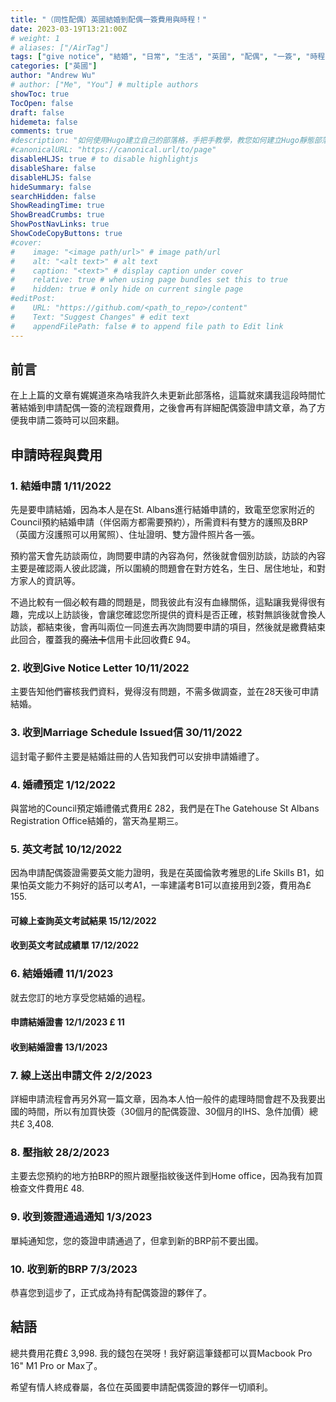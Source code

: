 ```yaml
---
title: "（同性配偶）英國結婚到配偶一簽費用與時程！"
date: 2023-03-19T13:21:00Z
# weight: 1
# aliases: ["/AirTag"]
tags: ["give notice", "結婚", "日常", "生活", "英國", "配偶", "一簽", "時程", "同性配偶"]
categories: ["英國"]
author: "Andrew Wu"
# author: ["Me", "You"] # multiple authors
showToc: true
TocOpen: false
draft: false
hidemeta: false
comments: true
#description: "如何使用Hugo建立自己的部落格，手把手教學，教您如何建立Hugo靜態部落格。"
#canonicalURL: "https://canonical.url/to/page"
disableHLJS: true # to disable highlightjs
disableShare: false
disableHLJS: false
hideSummary: false
searchHidden: false
ShowReadingTime: true
ShowBreadCrumbs: true
ShowPostNavLinks: true
ShowCodeCopyButtons: true
#cover:
#    image: "<image path/url>" # image path/url
#    alt: "<alt text>" # alt text
#    caption: "<text>" # display caption under cover
#    relative: true # when using page bundles set this to true
#    hidden: true # only hide on current single page
#editPost:
#    URL: "https://github.com/<path_to_repo>/content"
#    Text: "Suggest Changes" # edit text
#    appendFilePath: false # to append file path to Edit link
---
```

## 前言

在上上篇的文章有娓娓道來為啥我許久未更新此部落格，這篇就來講我這段時間忙著結婚到申請配偶一簽的流程跟費用，之後會再有詳細配偶簽證申請文章，為了方便我申請二簽時可以回來翻。

## 申請時程與費用

### 1. 結婚申請 1/11/2022

先是要申請結婚，因為本人是在St. Albans進行結婚申請的，致電至您家附近的Council預約結婚申請（伴侶兩方都需要預約），所需資料有雙方的護照及BRP（英國方沒護照可以用駕照）、住址證明、雙方證件照片各一張。

預約當天會先訪談兩位，詢問要申請的內容為何，然後就會個別訪談，訪談的內容主要是確認兩人彼此認識，所以圍繞的問題會在對方姓名，生日、居住地址，和對方家人的資訊等。

不過比較有一個必較有趣的問題是，問我彼此有沒有血緣關係，這點讓我覺得很有趣，完成以上訪談後，會讓您確認您所提供的資料是否正確，核對無誤後就會換人訪談，都結束後，會再叫兩位一同進去再次詢問要申請的項目，然後就是繳費結束此回合，覆蓋我的~~魔法卡~~信用卡此回收費£ 94。

### 2. 收到Give Notice Letter 10/11/2022

主要告知他們審核我們資料，覺得沒有問題，不需多做調查，並在28天後可申請結婚。

### 3. 收到Marriage Schedule Issued信 30/11/2022

這封電子郵件主要是結婚註冊的人告知我們可以安排申請婚禮了。

### 4. 婚禮預定 1/12/2022

與當地的Council預定婚禮儀式費用£ 282，我們是在The Gatehouse St Albans Registration Office結婚的，當天為星期三。

### 5. 英文考試 10/12/2022

因為申請配偶簽證需要英文能力證明，我是在英國倫敦考雅思的Life Skills B1，如果怕英文能力不夠好的話可以考A1，一率建議考B1可以直接用到2簽，費用為£ 155.

#### 可線上查詢英文考試結果 15/12/2022

#### 收到英文考試成績單 17/12/2022

### 6. 結婚婚禮 11/1/2023

就去您訂的地方享受您結婚的過程。

#### 申請結婚證書 12/1/2023 £ 11

#### 收到結婚證書 13/1/2023

### 7. 線上送出申請文件 2/2/2023

詳細申請流程會再另外寫一篇文章，因為本人怕一般件的處理時間會趕不及我要出國的時間，所以有加買快簽（30個月的配偶簽證、30個月的IHS、急件加價）總共£ 3,408.

### 8. 壓指紋 28/2/2023

主要去您預約的地方拍BRP的照片跟壓指紋後送件到Home office，因為我有加買檢查文件費用£ 48.

### 9. 收到簽證通過通知 1/3/2023

單純通知您，您的簽證申請通過了，但拿到新的BRP前不要出國。

### 10. 收到新的BRP 7/3/2023

恭喜您到這步了，正式成為持有配偶簽證的夥伴了。

## 結語

總共費用花費£ 3,998. 我的錢包在哭呀！我好窮這筆錢都可以買Macbook Pro 16" M1 Pro or Max了。

希望有情人終成眷屬，各位在英國要申請配偶簽證的夥伴一切順利。

